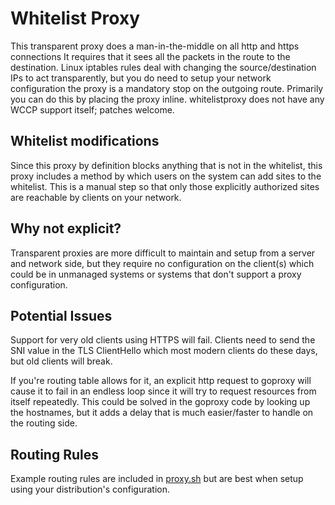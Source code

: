 # Whitelist Proxy

This transparent proxy does a man-in-the-middle on all http and https connections It requires that it sees all the packets in the route to the destination.  Linux iptables rules deal with changing the source/destination IPs to act transparently, but you do need to setup your network configuration the proxy is a mandatory stop on the outgoing route.  Primarily you can do this by placing the proxy inline.  whitelistproxy does not have any WCCP support itself; patches welcome.

## Whitelist modifications

Since this proxy by definition blocks anything that is not in the whitelist, this proxy includes a method by which users on the system can add sites to the whitelist.  This is a manual step so that only those explicitly authorized sites are reachable by clients on your network.

## Why not explicit?

Transparent proxies are more difficult to maintain and setup from a server and network side, but they require no configuration on the client(s) which could be in unmanaged systems or systems that don't support a proxy configuration.

## Potential Issues

Support for very old clients using HTTPS will fail.  Clients need to send the SNI value in the TLS ClientHello which most modern clients do these days, but old clients will break.

If you're routing table allows for it, an explicit http request to goproxy will cause it to fail in an endless loop since it will try to request resources from itself repeatedly.  This could be solved in the goproxy code by looking up the hostnames, but it adds a delay that is much easier/faster to handle on the routing side.

## Routing Rules

Example routing rules are included in [proxy.sh](https://github.com/elazarl/goproxy/blob/master/examples/transparent/proxy.sh) but are best when setup using your distribution's configuration.
